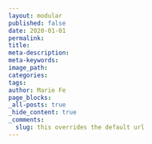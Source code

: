 ```yaml
---
layout: modular
published: false
date: 2020-01-01
permalink: 
title:
meta-description:
meta-keywords:
image_path:
categories:
tags:
author: Marie Fe
page_blocks:
_all-posts: true
_hide_content: true
_comments:
  slug: this overrides the default url  
---
```

